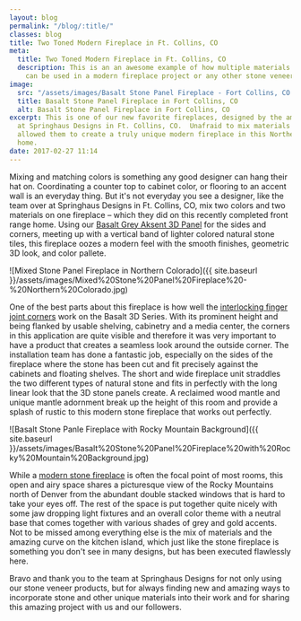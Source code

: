 ```yaml
---
layout: blog
permalink: "/blog/:title/"
classes: blog
title: Two Toned Modern Fireplace in Ft. Collins, CO
meta:
  title: Two Toned Modern Fireplace in Ft. Collins, CO
  description: This is an an awesome example of how multiple materials and colors
    can be used in a modern fireplace project or any other stone veneer project.
image:
  src: "/assets/images/Basalt Stone Panel Fireplace - Fort Collins, CO.jpg"
  title: Basalt Stone Panel Fireplace in Fort Collins, CO
  alt: Basalt Stone Panel Fireplace in Fort Collins, CO
excerpt: This is one of our new favorite fireplaces, designed by the amazing team
  at Springhaus Designs in Ft. Collins, CO.  Unafraid to mix materials and colors
  allowed them to create a truly unique modern fireplace in this Northern Colorado
  home.
date: 2017-02-27 11:14
---
```

Mixing and matching colors is something any good designer can hang their hat on. Coordinating a counter top to cabinet color, or flooring to an accent wall is an everyday thing. But it's not everyday you see a designer, like the team over at Springhaus Designs in Ft. Collins, CO, mix two colors and two materials on one fireplace – which they did on this recently completed front range home. Using our [Basalt Grey Aksent 3D Panel](https://www.norstoneusa.com/products/aksent-modern-tiles/grey/) for the sides and corners, meeting up with a vertical band of lighter colored natural stone tiles, this fireplace oozes a modern feel with the smooth finishes, geometric 3D look, and color pallete.

![Mixed Stone Panel Fireplace in Northern Colorado]({{ site.baseurl }}/assets/images/Mixed%20Stone%20Panel%20Fireplace%20-%20Northern%20Colorado.jpg)

One of the best parts about this fireplace is how well the [interlocking finger joint corners](https://www.norstoneusa.com/blog/norstone-classroom-session-working-corners-1/) work on the Basalt 3D Series. With its prominent height and being flanked by usable shelving, cabinetry and a media center, the corners in this application are quite visible and therefore it was very important to have a product that creates a seamless look around the outside corner. The installation team has done a fantastic job, especially on the sides of the fireplace where the stone has been cut and fit precisely against the cabinets and floating shelves. The short and wide fireplace unit straddles the two different types of natural stone and fits in perfectly with the long linear look that the 3D stone panels create. A reclaimed wood mantle and unique mantle adornment break up the height of this room and provide a splash of rustic to this modern stone fireplace that works out perfectly.

![Basalt Stone Panle Fireplace with Rocky Mountain Background]({{ site.baseurl }}/assets/images/Basalt%20Stone%20Panel%20Fireplace%20with%20Rocky%20Mountain%20Background.jpg)

While a [modern stone fireplace](https://www.norstoneusa.com/gallery/application/fireplace/) is often the focal point of most rooms, this open and airy space shares a picturesque view of the Rocky Mountains north of Denver from the abundant double stacked windows that is hard to take your eyes off. The rest of the space is put together quite nicely with some jaw dropping light fixtures and an overall color theme with a neutral base that comes together with various shades of grey and gold accents. Not to be missed among everything else is the mix of materials and the amazing curve on the kitchen island, which just like the stone fireplace is something you don't see in many designs, but has been executed flawlessly here.

Bravo and thank you to the team at Springhaus Designs for not only using our stone veneer products, but for always finding new and amazing ways to incorporate stone and other unique materials into their work and for sharing this amazing project with us and our followers.
